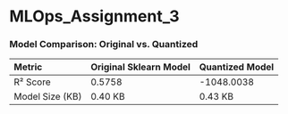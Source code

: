 # MLOps_Assignment_3

### Model Comparison: Original vs. Quantized

| Metric               | Original Sklearn Model | Quantized Model |
| :------------------- | :--------------------- | :-------------- |
| R² Score             | 0.5758                 | -1048.0038      |
| Model Size (KB)      | 0.40 KB                | 0.43 KB         |
